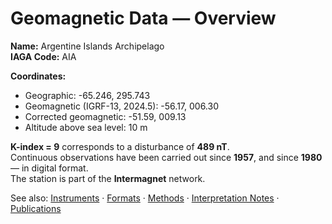 # Geomagnetic Data — Overview

**Name:** Argentine Islands Archipelago  
**IAGA Code:** AIA

**Coordinates:**

- Geographic: -65.246, 295.743
- Geomagnetic (IGRF-13, 2024.5): -56.17, 006.30
- Corrected geomagnetic: -51.59, 009.13
- Altitude above sea level: 10 m

**K-index = 9** corresponds to a disturbance of **489 nT**.  
Continuous observations have been carried out since **1957**, and since **1980** — in digital format.  
The station is part of the **Intermagnet** network.

See also: [Instruments](instruments.md) · [Formats](formats.md) · [Methods](methods.md) · [Interpretation Notes](interpretation.md) · [Publications](results.md)
